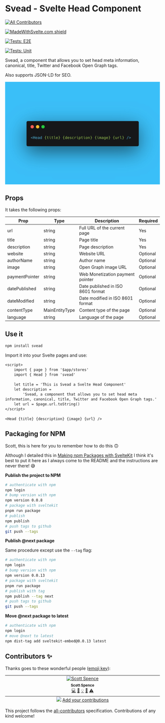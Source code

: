 # Svead - Svelte Head Component

<!-- ALL-CONTRIBUTORS-BADGE:START - Do not remove or modify this section -->

[![All Contributors](https://img.shields.io/badge/all_contributors-1-orange.svg?style=flat-square)](#contributors-)

<!-- ALL-CONTRIBUTORS-BADGE:END -->

[![MadeWithSvelte.com shield](https://madewithsvelte.com/storage/repo-shields/4099-shield.svg)](https://madewithsvelte.com/p/svead/shield-link)

[![Tests: E2E](https://github.com/spences10/svead/actions/workflows/e2e-ci.yml/badge.svg)](https://github.com/spences10/svead/actions/workflows/e2e-ci.yml)

[![Tests: Unit](https://github.com/spences10/svead/actions/workflows/unit-test.yml/badge.svg)](https://github.com/spences10/svead/actions/workflows/unit-test.yml)

Svead, a component that allows you to set head meta information,
canonical, title, Twitter and Facebook Open Graph tags.

Also supports JSON-LD for SEO.

![svead](.github/svead.jpg)

## Props

It takes the following props:

| Prop           | Type           | Description                       | Required |
| -------------- | -------------- | --------------------------------- | -------- |
| url            | string         | Full URL of the current page      | Yes      |
| title          | string         | Page title                        | Yes      |
| description    | string         | Page description                  | Yes      |
| website        | string         | Website URL                       | Optional |
| authorName     | string         | Author name                       | Optional |
| image          | string         | Open Graph image URL              | Optional |
| paymentPointer | string         | Web Monetization payment pointer  | Optional |
| datePublished  | string         | Date published in ISO 8601 format | Optional |
| dateModified   | string         | Date modified in ISO 8601 format  | Optional |
| contentType    | MainEntityType | Content type of the page          | Optional |
| language       | string         | Language of the page              | Optional |

## Use it

```bash
npm install svead
```

Import it into your Svelte pages and use:

```svelte
<script>
	import { page } from '$app/stores'
	import { Head } from 'svead'

	let title = 'This is Svead a Svelte Head Component'
	let description =
		'Svead, a component that allows you to set head meta information, canonical, title, Twitter and Facebook Open Graph tags.'
	let url = $page.url.toString()
</script>

<Head {title} {description} {image} {url} />
```

## Packaging for NPM

Scott, this is here for you to remember how to do this 🙃

Although I detailed this in
[Making npm Packages with SvelteKit](https://scottspence.com/posts/making-npm-packages-with-sveltekit)
I think it's best to put it here as I always come to the README and
the instructions are never there! 😅

**Publish the project to NPM**

```bash
# authenticate with npm
npm login
# bump version with npm
npm version 0.0.8
# package with sveltekit
pnpm run package
# publish
npm publish
# push tags to github
git push --tags
```

**Publish @next package**

Same procedure except use the `--tag` flag:

```bash
# authenticate with npm
npm login
# bump version with npm
npm version 0.0.13
# package with sveltekit
pnpm run package
# publish with tag
npm publish --tag next
# push tags to github
git push --tags
```

**Move @next package to latest**

```bash
# authenticate with npm
npm login
# move @next to latest
npm dist-tag add sveltekit-embed@0.0.13 latest
```

## Contributors ✨

Thanks goes to these wonderful people
([emoji key](https://allcontributors.org/docs/en/emoji-key)):

<!-- ALL-CONTRIBUTORS-LIST:START - Do not remove or modify this section -->
<!-- prettier-ignore-start -->
<!-- markdownlint-disable -->
<table>
  <tbody>
    <tr>
      <td align="center" valign="top" width="14.28%"><a href="https://scottspence.com/"><img src="https://avatars.githubusercontent.com/u/234708?v=4?s=100" width="100px;" alt="Scott Spence"/><br /><sub><b>Scott Spence</b></sub></a><br /><a href="https://github.com/spences10/svead/commits?author=spences10" title="Code">💻</a> <a href="https://github.com/spences10/svead/commits?author=spences10" title="Documentation">📖</a> <a href="#example-spences10" title="Examples">💡</a> <a href="#maintenance-spences10" title="Maintenance">🚧</a> <a href="https://github.com/spences10/svead/commits?author=spences10" title="Tests">⚠️</a></td>
    </tr>
  </tbody>
  <tfoot>
    <tr>
      <td align="center" size="13px" colspan="7">
        <img src="https://raw.githubusercontent.com/all-contributors/all-contributors-cli/1b8533af435da9854653492b1327a23a4dbd0a10/assets/logo-small.svg">
          <a href="https://all-contributors.js.org/docs/en/bot/usage">Add your contributions</a>
        </img>
      </td>
    </tr>
  </tfoot>
</table>

<!-- markdownlint-restore -->
<!-- prettier-ignore-end -->

<!-- ALL-CONTRIBUTORS-LIST:END -->

This project follows the
[all-contributors](https://github.com/all-contributors/all-contributors)
specification. Contributions of any kind welcome!
